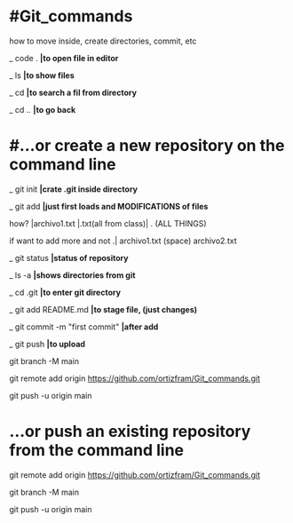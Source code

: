 # #Git_commands
how to move inside, create directories, commit, etc

_  code .            **|to open file in editor**

_  ls                **|to show files**

_  cd                **|to search a fil from directory**

_  cd ..             **|to go back**


# #…or create a new repository on the command line


_  git init          **|crate .git inside directory**

_  git add      **|just first loads and MODIFICATIONS of files**     

how?  |archivo1.txt |.txt(all from class)| . (ALL THINGS)

 if want to add more and not .| archivo1.txt (space) archivo2.txt
                  
_  git status        **|status of repository**

_  ls -a             **|shows directories from git**

_  cd .git           **|to enter git directory**

_  git add README.md **|to stage file, (just changes)**

_  git commit -m "first commit"  **|after add**

_  git push         **|to upload**



git branch -M main

git remote add origin https://github.com/ortizfram/Git_commands.git

git push -u origin main


# …or push an existing repository from the command line

git remote add origin https://github.com/ortizfram/Git_commands.git

git branch -M main

git push -u origin main
